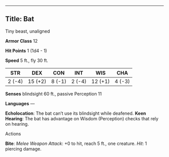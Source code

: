 -------------------------
Title: Bat
-------------------------


Tiny beast, unaligned

**Armor Class** 12

**Hit Points** 1 (1d4 - 1)

**Speed** 5 ft., fly 30 ft.

| STR    | DEX     | CON     | INT     | WIS     | CHA
|---------| -------- |--------- |--------- |---------| --------
| 2 (-4)   | 15 (+2)   | 8 (-1)   | 2 (-4)   | 12 (+1)   | 4 (-3)


**Senses** blindsight 60 ft., passive Perception 11

**Languages** —


**Echolocation**: The bat can’t use its blindsight while deafened.
**Keen Hearing**: The bat has advantage on Wisdom (Perception)
checks that rely on hearing.


Actions

**Bite**: *Melee Weapon Attack*: +0 to hit, reach 5 ft.,
one creature. *Hit*: 1 piercing damage.


